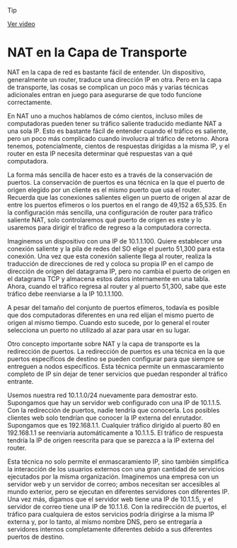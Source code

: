 > [!TIP]  
> [Ver video](https://youtu.be/N_RaVlIGuEI)

# NAT en la Capa de Transporte

NAT en la capa de red es bastante fácil de entender. Un dispositivo, generalmente un router, traduce una dirección IP en otra. Pero en la capa de transporte, las cosas se complican un poco más y varias técnicas adicionales entran en juego para asegurarse de que todo funcione correctamente.

En NAT uno a muchos hablamos de cómo cientos, incluso miles de computadoras pueden tener su tráfico saliente traducido mediante NAT a una sola IP. Esto es bastante fácil de entender cuando el tráfico es saliente, pero un poco más complicado cuando involucra al tráfico de retorno. Ahora tenemos, potencialmente, cientos de respuestas dirigidas a la misma IP, y el router en esta IP necesita determinar qué respuestas van a qué computadora.

La forma más sencilla de hacer esto es a través de la conservación de puertos. La conservación de puertos es una técnica en la que el puerto de origen elegido por un cliente es el mismo puerto que usa el router. Recuerda que las conexiones salientes eligen un puerto de origen al azar de entre los puertos efímeros o los puertos en el rango de 49,152 a 65,535. En la configuración más sencilla, una configuración de router para tráfico saliente NAT, solo controlaremos qué puerto de origen es este y lo usaremos para dirigir el tráfico de regreso a la computadora correcta.

Imaginemos un dispositivo con una IP de 10.1.1.100. Quiere establecer una conexión saliente y la pila de redes del SO elige el puerto 51,300 para esta conexión. Una vez que esta conexión saliente llega al router, realiza la traducción de direcciones de red y coloca su propia IP en el campo de dirección de origen del datagrama IP, pero no cambia el puerto de origen en el datagrama TCP y almacena estos datos internamente en una tabla. Ahora, cuando el tráfico regresa al router y al puerto 51,300, sabe que este tráfico debe reenviarse a la IP 10.1.1.100.

A pesar del tamaño del conjunto de puertos efímeros, todavía es posible que dos computadoras diferentes en una red elijan el mismo puerto de origen al mismo tiempo. Cuando esto sucede, por lo general el router selecciona un puerto no utilizado al azar para usar en su lugar.

Otro concepto importante sobre NAT y la capa de transporte es la redirección de puertos. La redirección de puertos es una técnica en la que puertos específicos de destino se pueden configurar para que siempre se entreguen a nodos específicos. Esta técnica permite un enmascaramiento completo de IP sin dejar de tener servicios que puedan responder al tráfico entrante.

Usemos nuestra red 10.1.1.0/24 nuevamente para demostrar esto. Supongamos que hay un servidor web configurado con una IP de 10.1.1.5. Con la redirección de puertos, nadie tendría que conocerla. Los posibles clientes web solo tendrían que conocer la IP externa del enrutador. Supongamos que es 192.168.1.1. Cualquier tráfico dirigido al puerto 80 en 192.168.1.1 se reenviaría automáticamente a 10.1.1.5. El tráfico de respuesta tendría la IP de origen reescrita para que se parezca a la IP externa del router.

Esta técnica no solo permite el enmascaramiento IP, sino también simplifica la interacción de los usuarios externos con una gran cantidad de servicios ejecutados por la misma organización. Imaginemos una empresa con un servidor web y un servidor de correo; ambos necesitan ser accesibles al mundo exterior, pero se ejecutan en diferentes servidores con diferentes IP. Una vez más, digamos que el servidor web tiene una IP de 10.1.1.5, y el servidor de correo tiene una IP de 10.1.1.6. Con la redirección de puertos, el tráfico para cualquiera de estos servicios podría dirigirse a la misma IP externa y, por lo tanto, al mismo nombre DNS, pero se entregaría a servidores internos completamente diferentes debido a sus diferentes puertos de destino.
